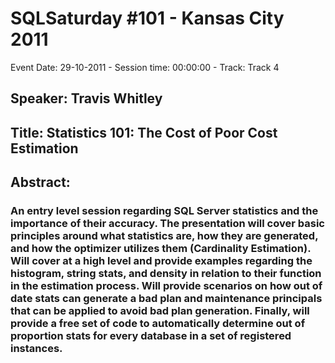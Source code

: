 # SQLSaturday #101 - Kansas City 2011
Event Date: 29-10-2011 - Session time: 00:00:00 - Track: Track 4
## Speaker: Travis Whitley
## Title: Statistics 101: The Cost of Poor Cost Estimation
## Abstract:
### An entry level session regarding SQL Server statistics and the importance of their accuracy. The presentation will cover basic principles around what statistics are, how they are generated, and how the optimizer utilizes them (Cardinality Estimation). Will cover at a high level and provide examples regarding the histogram, string stats, and density in relation to their function in the estimation process. Will provide scenarios on how out of date stats can generate a bad plan and maintenance principals that can be applied to avoid bad plan generation. Finally, will provide a free set of code to automatically determine out of proportion stats for every database in a set of registered instances.
